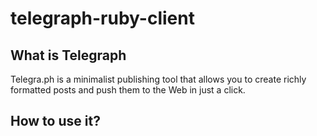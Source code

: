 # telegraph-ruby-client

##  What is Telegraph
Telegra.ph is a minimalist publishing tool that allows you to create richly formatted posts and push them to the Web in just a click.

## How to use it?
